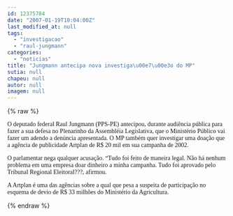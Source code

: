```yaml
---
id: 12375784
date: "2007-01-19T10:04:00Z"
last_modified_at: null
tags:
  - "investigacao"
  - "raul-jungmann"
categories:
  - "noticias"
title: "Jungmann antecipa nova investiga\u00e7\u00e3o do MP"
sutia: null
chapeu: null
autor: null
imagem: null
---
```

{% raw %}
<p><P><FONT face=Verdana>O deputado federal Raul Jungmann (PPS-PE) antecipou, durante audiência pública para fazer a sua defesa no Plenarinho da Assembléia Legislativa, que o Ministério Público vai fazer um adendo a denúncia apresentada. </FONT><FONT face=Verdana>O MP também quer investigar uma doação que a agência de publicidade Artplan de R$ 20 mil em sua campanha de 2002. </P></FONT></p>
<p><P><FONT face=Verdana>O parlamentar nega qualquer acusação. “Tudo foi feito de maneira legal. Não há nenhum problema em uma empresa doar dinheiro a minha campanha. Tudo foi aprovado pelo Tribunal Regional Eleitoral???, afirmou.</FONT></P></p>
<p><P><FONT face=Verdana>A Artplan é uma das agências&nbsp;sobre a qual&nbsp;que pesa a suspeita de participação no esquema de devio de R$ 33 milhões do Ministério da Agricultura.</P></FONT> </p>
{% endraw %}